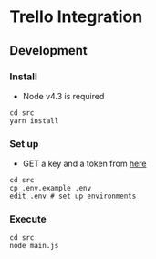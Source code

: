 # Trello Integration

## Development

### Install

* Node v4.3 is required

```
cd src
yarn install
```

### Set up

* GET a key and a token from [here](https://trello.com/app-key)

```
cd src
cp .env.example .env
edit .env # set up environments
```

### Execute

```
cd src
node main.js
```
